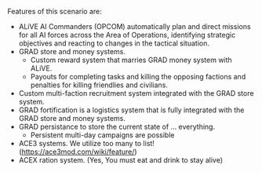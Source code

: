 Features of this scenario are:

* ALiVE AI Commanders (OPCOM) automatically plan and direct missions for all AI forces across the Area of Operations, identifying strategic objectives and reacting to changes in the tactical situation. 
* GRAD store and money systems. 
  * Custom reward system that marries GRAD money system with ALiVE. 
  * Payouts for completing tasks and killing the opposing factions and penalties for killing friendlies and civilians.
* Custom multi-faction recruitment system integrated with the GRAD store system.
* GRAD fortification is a logistics system that is fully integrated with the GRAD store and money systems.
* GRAD persistance to store the current state of ... everything.
  * Persistent multi-day campaigns are possible
* ACE3 systems. We utilize too many to list! (https://ace3mod.com/wiki/feature/)
* ACEX ration system. (Yes, You must eat and drink to stay alive)
